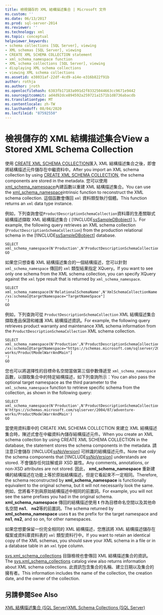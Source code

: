 ```yaml
---
title: 檢視儲存的 XML 結構描述集合 | Microsoft 文件
ms.custom: ''
ms.date: 06/13/2017
ms.prod: sql-server-2014
ms.reviewer: ''
ms.technology: xml
ms.topic: conceptual
helpviewer_keywords:
- schema collections [SQL Server], viewing
- XML schemas [SQL Server], viewing
- CREATE XML SCHEMA COLLECTION statement
- xml_schema_namespace function
- XML schema collections [SQL Server], viewing
- displaying XML schema collections
- viewing XML schema collections
ms.assetid: e38031af-22df-4cd9-a14e-e316b822f91b
author: rothja
ms.author: jroth
ms.openlocfilehash: 6383fb17183a991d2f83325044663cc9671e9442
ms.sourcegitcommit: ad4d92dce894592a259721a1571b1d8736abacdb
ms.translationtype: MT
ms.contentlocale: zh-TW
ms.lasthandoff: 08/04/2020
ms.locfileid: "87592550"
---
```

# <a name="view-a-stored-xml-schema-collection"></a><span data-ttu-id="a08b8-102">檢視儲存的 XML 結構描述集合</span><span class="sxs-lookup"><span data-stu-id="a08b8-102">View a Stored XML Schema Collection</span></span>
  <span data-ttu-id="a08b8-103">使用 [CREATE XML SCHEMA COLLECTION](/sql/t-sql/statements/create-xml-schema-collection-transact-sql)匯入 XML 結構描述集合之後，即會將結構描述元件儲存在中繼資料中。</span><span class="sxs-lookup"><span data-stu-id="a08b8-103">After you import an XML schema collection by using [CREATE XML SCHEMA COLLECTION](/sql/t-sql/statements/create-xml-schema-collection-transact-sql), the schema components are stored in the metadata.</span></span> <span data-ttu-id="a08b8-104">您可以使用 [xml_schema_namespace](/sql/t-sql/xml/xml-schema-namespace)內建函數以重建 XML 結構描述集合。</span><span class="sxs-lookup"><span data-stu-id="a08b8-104">You can use the [xml_schema_namespace](/sql/t-sql/xml/xml-schema-namespace)intrinsic function to reconstruct the XML schema collection.</span></span> <span data-ttu-id="a08b8-105">這個函數會傳回 `xml` 資料類型執行個體。</span><span class="sxs-lookup"><span data-stu-id="a08b8-105">This function returns an `xml` data type instance.</span></span>  
  
 <span data-ttu-id="a08b8-106">例如，下列查詢會從`ProductDescriptionSchemaCollection`資料庫的生產關聯式結構描述擷取 XML 結構描述集合 ( [!INCLUDE[ssSampleDBobject](../../includes/sssampledbobject-md.md)] )。</span><span class="sxs-lookup"><span data-stu-id="a08b8-106">For example, the following query retrieves an XML schema collection (`ProductDescriptionSchemaCollection`) from the production relational schema in the [!INCLUDE[ssSampleDBobject](../../includes/sssampledbobject-md.md)] database.</span></span>  
  
```  
SELECT xml_schema_namespace(N'Production',N'ProductDescriptionSchemaCollection')  
GO  
```  
  
 <span data-ttu-id="a08b8-107">如果您只想查看 XML 結構描述集合的一個結構描述，您可以針對 `xml_schema_namespace` 傳回的 `xml` 類型結果指定 XQuery。</span><span class="sxs-lookup"><span data-stu-id="a08b8-107">If you want to see only one schema from the XML schema collection, you can specify XQuery against the `xml` type result that is returned by `xml_schema_namespace`.</span></span>  
  
```  
SELECT xml_schema_namespace(N'RelationalSchemaName',N'XmlSchemaCollectionName').query('  
/xs:schema[@targetNamespace="TargetNameSpace"]  
')  
GO  
```  
  
 <span data-ttu-id="a08b8-108">例如，下列查詢可從 `ProductDescriptionSchemaCollection` XML 結構描述集合擷取產品保證和維護 XML 結構描述資訊。</span><span class="sxs-lookup"><span data-stu-id="a08b8-108">For example, the following query retrieves product warranty and maintenance XML schema information from the `ProductDescriptionSchemaCollection` XML schema collection.</span></span>  
  
```  
SELECT xml_schema_namespace(N'Production',N'ProductDescriptionSchemaCollection').query('  
/xs:schema[@targetNamespace="https://schemas.microsoft.com/sqlserver/2004/07/adventure-works/ProductModelWarrAndMain"]  
')  
GO  
```  
  
 <span data-ttu-id="a08b8-109">您也可以將選擇性的目標命名空間當做第三個參數傳遞至 `xml_schema_namespace` 函數，以擷取集合中的特定結構描述，如下列查詢所示：</span><span class="sxs-lookup"><span data-stu-id="a08b8-109">You can also pass the optional target namespace as the third parameter to the `xml_schema_namespace` function to retrieve specific schema from the collection, as shown in the following query:</span></span>  
  
```  
SELECT xml_schema_namespace(N'Production',N'ProductDescriptionSchemaCollection', N'https://schemas.microsoft.com/sqlserver/2004/07/adventure-works/ProductModelWarrAndMain')  
GO  
```  
  
 <span data-ttu-id="a08b8-110">當使用資料庫中的 CREATE XML SCHEMA COLLECTION 來建立 XML 結構描述集合時，陳述式會在中繼資料內儲存結構描述元件。</span><span class="sxs-lookup"><span data-stu-id="a08b8-110">When you create an XML schema collection by using CREATE XML SCHEMA COLLECTION in the database, the statement stores the schema components in the metadata.</span></span> <span data-ttu-id="a08b8-111">請注意只會儲存 [!INCLUDE[ssNoVersion](../../includes/ssnoversion-md.md)] 可辨識的結構描述元件。</span><span class="sxs-lookup"><span data-stu-id="a08b8-111">Note that only the schema components that [!INCLUDE[ssNoVersion](../../includes/ssnoversion-md.md)] understands are stored.</span></span> <span data-ttu-id="a08b8-112">不會儲存任何註解或非 XSD 屬性。</span><span class="sxs-lookup"><span data-stu-id="a08b8-112">Any comments, annotations, or non-XSD attributes are not stored.</span></span> <span data-ttu-id="a08b8-113">因此， **xml_schema_namespace** 重新建構的結構描述在功能上等於原始結構描述，但是它看起來不一定相同。</span><span class="sxs-lookup"><span data-stu-id="a08b8-113">Therefore, the schema reconstructed by **xml_schema_namespace** is functionally equivalent to the original schema, but it will not necessarily look the same.</span></span> <span data-ttu-id="a08b8-114">例如，您將看不到與原始結構描述中相同的前置詞。</span><span class="sxs-lookup"><span data-stu-id="a08b8-114">For example, you will not see the same prefixes you had in the original schema.</span></span> <span data-ttu-id="a08b8-115">**xml_schema_namespace** 傳回的結構描述使用 **t** 作為目標命名空間以及其他命名空間 **ns1**、 **ns2**等的前置詞。</span><span class="sxs-lookup"><span data-stu-id="a08b8-115">The schema returned by **xml_schema_namespace** uses **t** as the prefix for the target namespace and **ns1**, **ns2**, and so on, for other namespaces.</span></span>  
  
 <span data-ttu-id="a08b8-116">如果您想要保留一份完全相同的 XML 結構描述，您應該將 XML 結構描述儲存在檔案或資料庫資料表的 `xml` 類型資料行中。</span><span class="sxs-lookup"><span data-stu-id="a08b8-116">If you want to retain an identical copy of the XML schemas, you should save your XML schema in a file or in a database table in an `xml` type column.</span></span>  
  
 <span data-ttu-id="a08b8-117">[sys.xml_schema_collections](/sql/relational-databases/system-catalog-views/sys-xml-schema-collections-transact-sql) 目錄檢視也會傳回 XML 結構描述集合的資訊。</span><span class="sxs-lookup"><span data-stu-id="a08b8-117">The [sys.xml_schema_collections](/sql/relational-databases/system-catalog-views/sys-xml-schema-collections-transact-sql) catalog view also returns information about XML schema collections.</span></span> <span data-ttu-id="a08b8-118">此資訊包含集合的名稱、建立日期以及集合的擁有者。</span><span class="sxs-lookup"><span data-stu-id="a08b8-118">This information includes the name of the collection, the creation date, and the owner of the collection.</span></span>  
  
## <a name="see-also"></a><span data-ttu-id="a08b8-119">另請參閱</span><span class="sxs-lookup"><span data-stu-id="a08b8-119">See Also</span></span>  
 [<span data-ttu-id="a08b8-120">XML 結構描述集合 &#40;SQL Server&#41;</span><span class="sxs-lookup"><span data-stu-id="a08b8-120">XML Schema Collections &#40;SQL Server&#41;</span></span>](xml-schema-collections-sql-server.md)  
  
  

